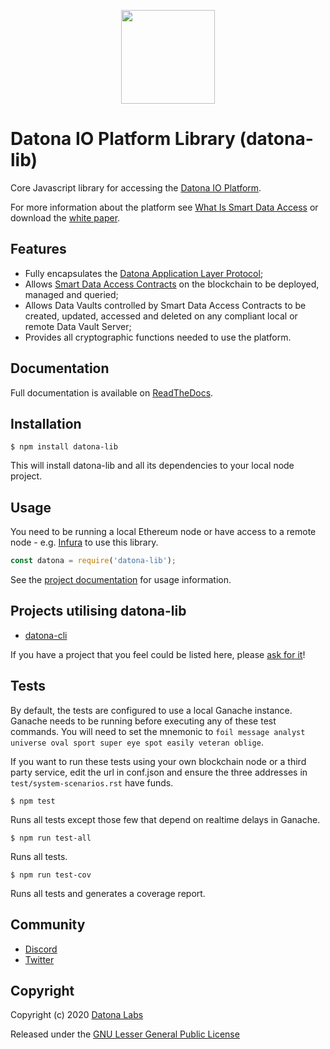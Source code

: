<p align="center">
<img src="https://datonalabs.org/images/hex.png" width=150 />
</p>

# Datona IO Platform Library (datona-lib)

Core Javascript library for accessing the [Datona IO Platform](https://datona.io).

For more information about the platform see [What Is Smart Data Access](https://datona-lib.readthedocs.io/en/latest/what.html) or download the [white paper](https://datonalabs.org/documents/WhitePaper.pdf).

## Features
- Fully encapsulates the [Datona Application Layer Protocol](https://datona-lib.readthedocs.io/en/latest/types.html#application-layer-protocol);
- Allows [Smart Data Access Contracts](https://datona-lib.readthedocs.io/en/latest/what.html#smart-data-access-contracts) on the blockchain to be deployed, managed and queried;
- Allows Data Vaults controlled by Smart Data Access Contracts to be created, updated, accessed and deleted on any compliant local or remote Data Vault Server;
- Provides all cryptographic functions needed to use the platform.

## Documentation
Full documentation is available on [ReadTheDocs](https://datona-lib.readthedocs.io/en/latest/index.html).

## Installation

    $ npm install datona-lib

This will install datona-lib and all its dependencies to your local node project.

## Usage

You need to be running a local Ethereum node or have access to a remote node - e.g. [Infura](https://infura.io) to use this library.

```javascript
const datona = require('datona-lib');
```

See the [project documentation](https://datona-lib.readthedocs.io/en/latest/index.html) for usage information.

## Projects utilising datona-lib

- [datona-cli](https://github.com/datona-labs/datona-cli)

If you have a project that you feel could be listed here, please [ask for it](https://github.com/datona-labs/datona-lib/issues/new)!


## Tests

By default, the tests are configured to use a local Ganache instance.  Ganache needs to be running before executing any of these test commands.  You will need to set the mnemonic to ``foil message analyst universe oval sport super eye spot easily veteran oblige``.

If you want to run these tests using your own blockchain node or a third party service, edit the url in conf.json and ensure the three addresses in ``test/system-scenarios.rst`` have funds.

    $ npm test

Runs all tests except those few that depend on realtime delays in Ganache.

    $ npm run test-all

Runs all tests.

    $ npm run test-cov

Runs all tests and generates a coverage report.

## Community

- [Discord](https://discord.gg/sSnvK5C)
- [Twitter](https://twitter.com/DatonaLabs)

## Copyright

Copyright (c) 2020 [Datona Labs](https://datonalabs.org)

Released under the [GNU Lesser General Public License](LICENSE)
